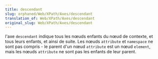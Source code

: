 ```yaml
---
title: descendant
slug: orphaned/Web/XPath/Axes/descendant
translation_of: Web/XPath/Axes/descendant
original_slug: Web/XPath/Axes/descendant
---
```


l'axe `descendant` indique tous les nœuds enfants du nœud de contexte, et tous leurs enfants, et ainsi de suite. Les nœuds `attribute` et `namespace` ne sont pas compris - le parent d'un nœud `attribute` est un nœud `element`, mais les nœuds `attribute` ne sont pas les enfants de leur parent.
